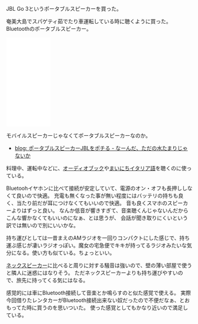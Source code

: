 JBL Go 3というポータブルスピーカーを買った。

奄美大島でスパゲティ茹でたり車運転している時に聴くように買った。
Bluetoothのポータブルスピーカー。

<iframe sandbox="allow-popups allow-scripts allow-modals allow-forms allow-same-origin" style="width:120px;height:240px;" marginwidth="0" marginheight="0" scrolling="no" frameborder="0" src="//rcm-fe.amazon-adsystem.com/e/cm?lt1=_blank&bc1=000000&IS2=1&bg1=FFFFFF&fc1=000000&lc1=0000FF&t=karino203-22&language=ja_JP&o=9&p=8&l=as4&m=amazon&f=ifr&ref=as_ss_li_til&asins=B08LGN5VQZ&linkId=8b6584c1e5036e1d95dbeeee4e912719"></iframe>

モバイルスピーカーじゃなくてポータブルスピーカーなのか。

- [blog: ポータブルスピーカーJBLをポチる - なーんだ、ただの水たまりじゃないか](https://karino2.github.io/2023/01/19/buy_portable_speaker.html)

料理中、運転中などに、[オーディオブック](%E3%82%AA%E3%83%BC%E3%83%87%E3%82%A3%E3%82%AA%E3%83%96%E3%83%83%E3%82%AF)や[まいにちイタリア語](%E3%81%BE%E3%81%84%E3%81%AB%E3%81%A1%E3%82%A4%E3%82%BF%E3%83%AA%E3%82%A2%E8%AA%9E)を聴くのに使っている。

Bluetoohイヤホンに比べて接続が安定していて、電源のオン・オフも長押ししなくて良いので快適。
充電も無くなった事が無い程度にはバッテリの持ちも良く、当たり前だが耳につけなくてもいいので快適。
音も良くスマホのスピーカーよりはずっと良い。
なんか低音が響きすぎて、音楽聴くんじゃないんだからこんな響かなくてもいいのになぁ、とは思うが、
会話が聞き取りにくいという訳では無いので別にいいかな。

持ち運びとしては一昔まえのAMラジオを一回りコンパクトにした感じで、持ち運ぶ感じが凄いラジオっぽい。魔女の宅急便でキキが持ってるラジオみたいな気分になる。使い方も似ている。ちょっといい。

[ネックスピーカー](%E3%83%8D%E3%83%83%E3%82%AF%E3%82%B9%E3%83%94%E3%83%BC%E3%82%AB%E3%83%BC)に比べると周りに対する騒音は強いので、壁の薄い部屋で使うと隣人に迷惑にはなりそう。
ただネックスピーカーよりも持ち運びやすいので、旅先に持ってくる気にはなる。

感覚的には車にBluetooth接続して音楽とか鳴らすのと似た感覚で使える。
実際今回借りたレンタカーがBluetooth接続出来ない奴だったので不便だなぁ、とおもってた時に買うのを思いついた。
使った感覚としてもかなり近いので満足している。